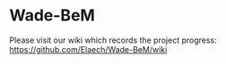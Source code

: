 # Wade-BeM

Please visit our wiki which records the project progress: https://github.com/Elaech/Wade-BeM/wiki 
